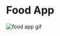 # Food App

![food app gif](https://user-images.githubusercontent.com/81625175/223679041-63bbe495-7e48-45c8-8147-ae54e309eaa0.gif)

